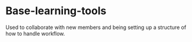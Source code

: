# Base-learning-tools
Used to collaborate with new members and being setting up a structure of how to handle workflow.
